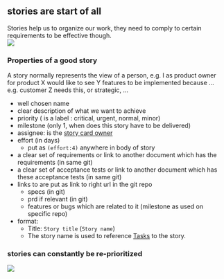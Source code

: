 ## stories are start of all


Stories help us to organize our work, they need to comply to certain requirements to be effective though.  
![](http://2.bp.blogspot.com/_H0iqHTCqRyo/R4zyNrT94KI/AAAAAAAAATo/VY8M-kc1MyU/s400/user+stories+-+agile+software+development+-+cards.jpg)

### Properties of a good story

A story normally represents the view of a person,
e.g. I as product owner for product X would like to see Y features to be implemented because ... e.g. customer Z needs this, or strategic, ...

- well chosen name
- clear description of what we want to achieve
- priority ( is a label : critical, urgent, normal, minor)
- milestone (only 1, when does this story have to be delivered)
- assignee: is the [story card owner](roles.md)
- effort (in days)
   - put as ```(effort:4)``` anywhere in body of story 
- a clear set of requirements or link to another document which has the requirements (in same git)
- a clear set of acceptance tests or link to another document which has these acceptance tests (in same git)
- links to are put as link to right url in the git repo
  - specs (in git)
  - prd if relevant (in git)
  - features or bugs which are related to it (milestone as used on specific repo)
- format:
	- Title: ```Story title``` (```Story name```)
	- The story name is used to reference [Tasks](./tickets_tasks.md) to the story.


### stories can constantly be re-prioritized


![](http://agilemodeling.com/images/requirementsManagement.gif)

